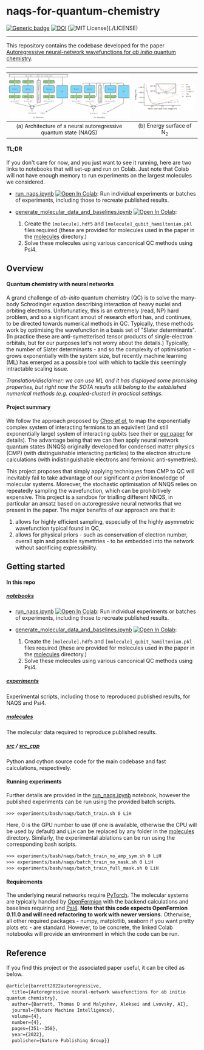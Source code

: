 # naqs-for-quantum-chemistry
[![Generic badge](https://img.shields.io/badge/arXiv-2109.12606-<COLOR>.svg)](https://arxiv.org/abs/2109.12606)
[![DOI](https://zenodo.org/badge/DOI/10.5281/zenodo.5973755.svg)](https://doi.org/10.5281/zenodo.5973755)
[![MIT License](https://img.shields.io/apm/l/atomic-design-ui.svg?)](./LICENSE)

---

This repository contains the codebase developed for the paper [Autoregressive neural-network wavefunctions for *ab initio* quantum chemistry](https://arxiv.org/abs/2109.12606).

---

| <img src="imgs/network.png" width="540" /> | <img src="imgs/N2_energy_surface.png" width="270" /> |
|:---:|:---:|
| (a) Architecture of a neural autoregressive quantum state (NAQS) | (b) Energy surface of N<sub>2</sub> |

#### TL;DR

If you don't care for now, and you just want to see it running, here are two links to notebooks that will set-up and run on Colab.  Just note that Colab will not have enough memory to run experiments on the largest molecules we considered.

- [run_naqs.ipynb](notebooks/run_naqs.ipynb) [![Open In Colab](https://colab.research.google.com/assets/colab-badge.svg)](https://colab.research.google.com/github/tomdbar/naqs-for-quantum-chemistry/blob/main/notebooks/run_naqs.ipynb): Run individual experiments or batches of experiments, including those to recreate published results.

- [generate_molecular_data_and_baselines.ipynb](notebooks/generate_molecular_data_and_baselines.ipynb) [![Open In Colab](https://colab.research.google.com/assets/colab-badge.svg)](https://colab.research.google.com/github/tomdbar/naqs-for-quantum-chemistry/blob/main/notebooks/generate_molecular_data_and_baselines.ipynb):
    1. Create the ``[molecule].hdf5`` and ``[molecule]_qubit_hamiltonian.pkl`` files required (these are provided for molecules used in the paper in the [molecules](molecules) directory.)
    2. Solve these molecules using various canconical QC methods using Psi4.

## Overview

#### Quantum chemistry with neural networks

A grand challenge of *ab-inito* quantum chemistry (QC) is to solve the many-body Schrodinger equation describing interaction of heavy nuclei and orbiting electrons.  Unfortunatley, this is an extremely (read, NP) hard problem, and so a significant amout of research effort has, and continues, to be directed towards numerical methods in QC.  Typically, these methods work by optimising the wavefunction in a basis set of "Slater determinants".  (In practice these are anti-symetterised tensor products of single-electron orbitals, but for our purposes let's not worry about the details.)  Typically, the number of Slater determinants - and so the complexity of optimisation - grows exponentially with the system size, but recently machine learning (ML) has emerged as a possible tool with which to tackle this seemingly intractable scaling issue.

*Translation/disclaimer: we can use ML and it has displayed some promising properties, but right now the SOTA results still belong to the established numerical methods (e.g. coupled-cluster) in practical settings.*

#### Project summary

We follow the approach proposed by [Choo *et al.*](https://www.nature.com/articles/s41467-020-15724-9?platform=oscar&draft=collection) to map the exponentially complex system of interacting fermions to an equivilent (and still exponentially large) system of interacting qubits (see their or [our paper](https://arxiv.org/abs/XXXX.XXXX) for details).  The advantage being that we can then apply neural network quantum states (NNQS) originally developed for condensed matter physics (CMP) (with distinguishable interacting particles) to the electron structure calculations (with indistinguishable electrons and fermionic anti-symettries).

This project proposes that simply applying techniques from CMP to QC will inevitably fail to take advantage of our significant *a priori* knowledge of molecular systems.  Moreover, the stochastic optimisation of NNQS relies on repeatedly sampling the wavefunction, which can be prohibitively expensive.  This project is a sandbox for trialling different NNQS, in particular an ansatz based on autoregressive neural networks that we present in the paper.  The major benefits of our approach are that it:
   
1. allows for highly efficient sampling, especially of the highly asymmetric wavefunction typical found in QC,
2. allows for physical priors - such as conservation of electron number, overall spin and possible symettries - to be embedded into the network without sacrificing expressibility.

## Getting started

#### In this repo

##### [notebooks](notebooks)

- [run_naqs.ipynb](notebooks/run_naqs.ipynb) [![Open In Colab](https://colab.research.google.com/assets/colab-badge.svg)](https://colab.research.google.com/github/tomdbar/naqs/blob/naqs-for-quantum-chemistry/notebooks/run_naqs.ipynb): Run individual experiments or batches of experiments, including those to recreate published results.

- [generate_molecular_data_and_baselines.ipynb](notebooks/generate_molecular_data_and_baselines.ipynb) [![Open In Colab](https://colab.research.google.com/assets/colab-badge.svg)](https://colab.research.google.com/github/tomdbar/naqs/blob/naqs-for-quantum-chemistry/notebooks/generate_molecular_data_and_baselines.ipynb):
    1. Create the ``[molecule].hdf5`` and ``[molecule]_qubit_hamiltonian.pkl`` files required (these are provided for molecules used in the paper in the [molecules](molecules) directory.)
    2. Solve these molecules using various canconical QC methods using Psi4.

##### [experiments](experiments)

Experimental scripts, including those to reproduced published results, for NAQS and Psi4.

##### [molecules](molecules)

The molecular data required to reproduce published results.

##### [src](src) / [src_cpp](src_cpp)

Python and cython source code for the main codebase and fast calculations, respectively.

#### Running experiments

Further details are provided in the [run_naqs.ipynb](notebooks/run_naqs.ipynb) notebook, however the published experiments can be run using the provided batch scripts.

```
>>> experiments/bash/naqs/batch_train.sh 0 LiH
```

Here, 0 is the GPU number to use (if one is available, otherwise the CPU will be used by default) and ``LiH`` can be replaced by any folder in the [molecules](molecules) directory.  Similarly, the experimental ablations can be run using the corresponding bash scripts.

```
>>> experiments/bash/naqs/batch_train_no_amp_sym.sh 0 LiH
>>> experiments/bash/naqs/batch_train_no_mask.sh 0 LiH
>>> experiments/bash/naqs/batch_train_full_mask.sh 0 LiH
```

#### Requirements

The underlying neural networks require [PyTorch](https://pytorch.org/).  The molecular systems are typically handled by [OpenFermion](https://github.com/quantumlib/OpenFermion) with the backend calculations and baselines requiring and [Psi4](http://psicode.org/).  **Note that this code expects OpenFermion 0.11.0 and will need refactoring to work with newer versions.**  Otherwise, all other required packages - numpy, matplotlib, seaborn if you want pretty plots etc - are standard.  However, to be concrete, the linked Colab notebooks will provide an environment in which the code can be run.

## Reference

If you find this project or the associated paper useful, it can be cited as below.

```
@article{barrett2022autoregressive,
  title={Autoregressive neural-network wavefunctions for ab initio quantum chemistry},
  author={Barrett, Thomas D and Malyshev, Aleksei and Lvovsky, AI},
  journal={Nature Machine Intelligence},
  volume={4},
  number={4},
  pages={351--358},
  year={2022},
  publisher={Nature Publishing Group}}
```
